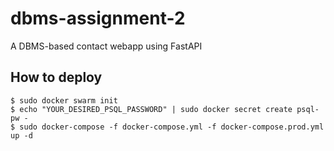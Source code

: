 # dbms-assignment-2
A DBMS-based contact webapp using FastAPI

## How to deploy
```
$ sudo docker swarm init
$ echo "YOUR_DESIRED_PSQL_PASSWORD" | sudo docker secret create psql-pw -
$ sudo docker-compose -f docker-compose.yml -f docker-compose.prod.yml up -d
```